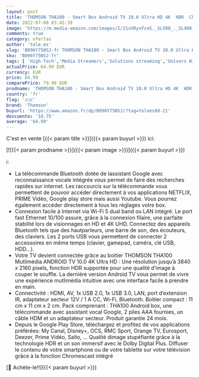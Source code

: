 ```yaml
---
layout: post
title: 'THOMSON THA100 - Smart Box Android TV 10.0 Ultra HD 4K  HDR  Chromecast  Assistant Vocal Google  Netflix  Disney +  Prime Vidéo  Google Play Store  WiFi 5 Dual Band  LAN  Bluetooth 4.2'
date: 2022-07-08 03:45:39
image: 'https://m.media-amazon.com/images/I/21vURyvFceS._SL500_._SL400_.jpg'
comments: true
category: ofertas
author: 'tole.es'
slug: 'B096Y75NSJ-fr THOMSON THA100 - Smart Box Android TV 10.0 Ultra HD 4K HDR...'
sku: 'B096Y75NSJ-fr'
tags: [ 'High-Tech','Media Streamers','Solutions streaming','Univers Hi-Fi','thomson','🇫🇷', ]
actualPrice: 64.99 EUR
currency: EUR
price: 64.99
comparePrice: 79.99 EUR
prodname: 'THOMSON THA100 - Smart Box Android TV 10.0 Ultra HD 4K  HDR  Chromecast  Assistant Vocal Google  Netflix  Disney +  Prime Vidéo  Google Play Store  WiFi 5 Dual Band  LAN  Bluetooth 4.2'
country: 'fr'
flag: '🇫🇷'
brand: 'Thomson'
buyurl: 'https://www.amazon.fr/dp/B096Y75NSJ/?tag=tolees0d-21'
descuento: '18.75'
average: '64.99'
---
```


C'est en vente [{{< param title >}}]({{< param buyurl >}}) ici:

[![{{< param prodname >}}]({{< param image >}})]({{< param buyurl >}})

ℹ️:

- La télécommande Bluetooth dotée de lassistant Google avec reconnaissance vocale intégrée vous permet de faire des recherches rapides sur internet. Les raccourcis sur la télécommande vous permettent de pouvoir accéder directement à vos applications NETFLIX, PRIME Vidéo, Google play store mais aussi Youtube. Vous pourrez également accéder directement à tous les réglages votre box.
- Connexion facile à Internet via Wi-Fi 5 dual band ou LAN intégré. Le port fast Ethernet 10/100 assure, grâce à la connexion filaire, une parfaite stabilité lors de visionnages en HD et 4K UHD. Connectez des appareils Bluetooth tels que des hautparleurs, une barre de son, des écouteurs, des claviers. Les 2 ports USB vous permettent de connecter 2 accessoires en même temps (clavier, gamepad, caméra, clé USB, HDD…).
- Votre TV devient connectée grâce au boitier THOMSON THA100 Mutlimédia ANDROID TV 10.0 4K Ultra HD : Une résolution jusqu’à 3840 x 2160 pixels, fonction HDR supportée pour une qualité d’image à couper le souffle. La dernière version Android TV vous permet de vivre une expérience mutlimédia intuitive avec une interface facile à prendre en main.
- Connectivité : HDMI, AV, 1x USB 2.0, 1x USB 3.0, LAN, port d’extension IR, adaptateur secteur 12V / 1 A CC, Wi-Fi, Bluetooth. Boitier compact : 11 cm x 11 cm x 2 cm. Pack comprenant : THA100 Android box, une télécommande avec assistant vocal Google, 2 piles AAA fournies, un câble HDM et un adaptateur secteur. Produit garantie 24 mois.
- Depuis le Google Play Store, téléchargez et profitez de vos applications préférées: My Canal, Disney+, OCS, RMC Sport, Orange TV, Eurosport, Deezer, Prime Vidéo, Salto, … Qualité dimage stupéfiante grâce à la technologie HDR et un son immersif avec le Dolby Digital Plus. Diffuser le contenu de votre smartphone ou de votre tablette sur votre télévision grâce à la fonction Chromescast intégré

[🛒 Achète-le!!]({{< param buyurl >}})
